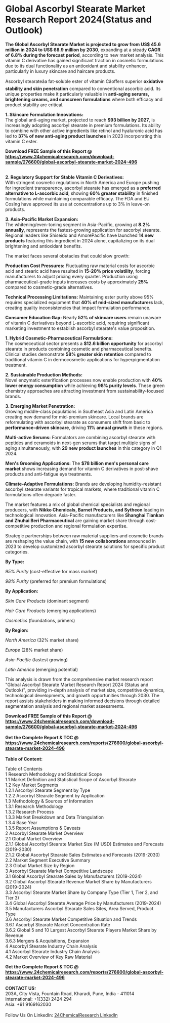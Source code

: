 <h1>Global Ascorbyl Stearate Market Research Report 2024(Status and Outlook)</h1><p><strong>The Global Ascorbyl Stearate Market is projected to grow from US$ 45.6 million in 2024 to US$ 68.9 million by 2030</strong>, expanding at a steady <strong>CAGR of 6.8% during the forecast period</strong>, according to new market analysis. This vitamin C derivative has gained significant traction in cosmetic formulations due to its dual functionality as an antioxidant and stability enhancer, particularly in luxury skincare and haircare products.</p><p>Ascorbyl stearateâa fat-soluble ester of vitamin Câoffers superior <strong>oxidative stability and skin penetration</strong> compared to conventional ascorbic acid. Its unique properties make it particularly valuable in <strong>anti-aging serums, brightening creams, and sunscreen formulations</strong> where both efficacy and product stability are critical.</p><p><strong>1. Skincare Formulation Innovations:</strong><br>
The global anti-aging market, projected to reach <strong>$93 billion by 2027</strong>, is increasingly adopting ascorbyl stearate in premium formulations. Its ability to combine with other active ingredients like retinol and hyaluronic acid has led to <strong>37% of new anti-aging product launches</strong> in 2023 incorporating this vitamin C ester.</p><div><b>Download FREE Sample of this Report @ 
            <a href="https://www.24chemicalresearch.com/download-sample/276600/global-ascorbyl-stearate-market-2024-496">
            https://www.24chemicalresearch.com/download-sample/276600/global-ascorbyl-stearate-market-2024-496</a></b></div><br><p><strong>2. Regulatory Support for Stable Vitamin C Derivatives:</strong><br>
With stringent cosmetic regulations in North America and Europe pushing for ingredient transparency, ascorbyl stearate has emerged as a <strong>preferred alternative to L-ascorbic acid</strong>, showing <strong>60% greater stability</strong> in finished formulations while maintaining comparable efficacy. The FDA and EU CosIng have approved its use at concentrations up to 3% in leave-on products.</p><p><strong>3. Asia-Pacific Market Expansion:</strong><br>
The whitening/even-toning segment in Asia-Pacific, growing at <strong>8.2% annually</strong>, represents the fastest-growing application for ascorbyl stearate. Regional leaders like Shiseido and AmorePacific have launched <strong>14 new products</strong> featuring this ingredient in 2024 alone, capitalizing on its dual brightening and antioxidant benefits.</p><p>The market faces several obstacles that could slow growth:</p><p><strong>Production Cost Pressures:</strong> Fluctuating raw material costs for ascorbic acid and stearic acid have resulted in <strong>15-20% price volatility</strong>, forcing manufacturers to adjust pricing every quarter. Production using pharmaceutical-grade inputs increases costs by approximately <strong>25%</strong> compared to cosmetic-grade alternatives.</p><p><strong>Technical Processing Limitations:</strong> Maintaining ester purity above 95% requires specialized equipment that <strong>40% of mid-sized manufacturers</strong> lack, creating quality inconsistencies that impact formulation performance.</p><p><strong>Consumer Education Gap:</strong> Nearly <strong>52% of skincare users</strong> remain unaware of vitamin C derivatives beyond L-ascorbic acid, requiring significant marketing investment to establish ascorbyl stearate's value proposition.</p><p><strong>1. Hybrid Cosmetic-Pharmaceutical Formulations:</strong><br>
The cosmeceutical sector presents a <strong>$12.6 billion opportunity</strong> for ascorbyl stearate in products combining cosmetic and pharmaceutical benefits. Clinical studies demonstrate <strong>58% greater skin retention</strong> compared to traditional vitamin C in dermocosmetic applications for hyperpigmentation treatment.</p><p><strong>2. Sustainable Production Methods:</strong><br>
Novel enzymatic esterification processes now enable production with <strong>40% lower energy consumption</strong> while achieving <strong>98% purity levels</strong>. These green chemistry approaches are attracting investment from sustainability-focused brands.</p><p><strong>3. Emerging Market Penetration:</strong><br>
Growing middle-class populations in Southeast Asia and Latin America creating new demand for mid-premium skincare. Local brands are reformulating with ascorbyl stearate as consumers shift from basic to <strong>performance-driven skincare</strong>, driving <strong>11% annual growth</strong> in these regions.</p><p><strong>Multi-active Serums:</strong> Formulators are combining ascorbyl stearate with peptides and ceramoids in next-gen serums that target multiple signs of aging simultaneously, with <strong>29 new product launches</strong> in this category in Q1 2024.</p><p><strong>Men's Grooming Applications:</strong> The <strong>$78 billion men's personal care market</strong> shows increasing demand for vitamin C derivatives in post-shave products and anti-fatigue eye treatments.</p><p><strong>Climate-Adaptive Formulations:</strong> Brands are developing humidity-resistant ascorbyl stearate variants for tropical markets, where traditional vitamin C formulations often degrade faster.</p><p>The market features a mix of global chemical specialists and regional producers, with <strong>Nikko Chemicals, Barnet Products, and Sytheon</strong> leading in technological innovation. Asia-Pacific manufacturers like <strong>Shanghai Tiankan and Zhuhai Beri Pharmaceutical</strong> are gaining market share through cost-competitive production and regional formulation expertise.</p><p>Strategic partnerships between raw material suppliers and cosmetic brands are reshaping the value chain, with <strong>15 new collaborations</strong> announced in 2023 to develop customized ascorbyl stearate solutions for specific product categories.</p><p><strong>By Type:</strong></p><p><em>95% Purity</em> (cost-effective for mass market)</p><p><em>98% Purity</em> (preferred for premium formulations)</p><p><strong>By Application:</strong></p><p><em>Skin Care Products</em> (dominant segment)</p><p><em>Hair Care Products</em> (emerging applications)</p><p><em>Cosmetics</em> (foundations, primers)</p><p><strong>By Region:</strong></p><p><em>North America</em> (32% market share)</p><p><em>Europe</em> (28% market share)</p><p><em>Asia-Pacific</em> (fastest growing)</p><p><em>Latin America</em> (emerging potential)</p><p>This analysis is drawn from the comprehensive market research report "Global Ascorbyl Stearate Market Research Report 2024 (Status and Outlook)", providing in-depth analysis of market size, competitive dynamics, technological developments, and growth opportunities through 2030. The report assists stakeholders in making informed decisions through detailed segmentation analysis and regional market assessments.</p><div><b>Download FREE Sample of this Report @ 
            <a href="https://www.24chemicalresearch.com/download-sample/276600/global-ascorbyl-stearate-market-2024-496">
            https://www.24chemicalresearch.com/download-sample/276600/global-ascorbyl-stearate-market-2024-496</a></b></div><br><div><b>Get the Complete Report & TOC @ 
            <a href="https://www.24chemicalresearch.com/reports/276600/global-ascorbyl-stearate-market-2024-496">
            https://www.24chemicalresearch.com/reports/276600/global-ascorbyl-stearate-market-2024-496</a></b></div><br>
            <b>Table of Content:</b><p>Table of Contents<br />
1 Research Methodology and Statistical Scope<br />
1.1 Market Definition and Statistical Scope of Ascorbyl Stearate<br />
1.2 Key Market Segments<br />
1.2.1 Ascorbyl Stearate Segment by Type<br />
1.2.2 Ascorbyl Stearate Segment by Application<br />
1.3 Methodology & Sources of Information<br />
1.3.1 Research Methodology<br />
1.3.2 Research Process<br />
1.3.3 Market Breakdown and Data Triangulation<br />
1.3.4 Base Year<br />
1.3.5 Report Assumptions & Caveats<br />
2 Ascorbyl Stearate Market Overview<br />
2.1 Global Market Overview<br />
2.1.1 Global Ascorbyl Stearate Market Size (M USD) Estimates and Forecasts (2019-2030)<br />
2.1.2 Global Ascorbyl Stearate Sales Estimates and Forecasts (2019-2030)<br />
2.2 Market Segment Executive Summary<br />
2.3 Global Market Size by Region<br />
3 Ascorbyl Stearate Market Competitive Landscape<br />
3.1 Global Ascorbyl Stearate Sales by Manufacturers (2019-2024)<br />
3.2 Global Ascorbyl Stearate Revenue Market Share by Manufacturers (2019-2024)<br />
3.3 Ascorbyl Stearate Market Share by Company Type (Tier 1, Tier 2, and Tier 3)<br />
3.4 Global Ascorbyl Stearate Average Price by Manufacturers (2019-2024)<br />
3.5 Manufacturers Ascorbyl Stearate Sales Sites, Area Served, Product Type<br />
3.6 Ascorbyl Stearate Market Competitive Situation and Trends<br />
3.6.1 Ascorbyl Stearate Market Concentration Rate<br />
3.6.2 Global 5 and 10 Largest Ascorbyl Stearate Players Market Share by Revenue<br />
3.6.3 Mergers & Acquisitions, Expansion<br />
4 Ascorbyl Stearate Industry Chain Analysis<br />
4.1 Ascorbyl Stearate Industry Chain Analysis<br />
4.2 Market Overview of Key Raw Material</p><div><b>Get the Complete Report & TOC @ 
            <a href="https://www.24chemicalresearch.com/reports/276600/global-ascorbyl-stearate-market-2024-496">
            https://www.24chemicalresearch.com/reports/276600/global-ascorbyl-stearate-market-2024-496</a></b></div><br><b>CONTACT US:</b><br>
            203A, City Vista, Fountain Road, Kharadi, Pune, India - 411014<br>
            International: +1(332) 2424 294<br>
            Asia: +91 9169162030 <br><br>
            Follow Us On LinkedIn: <a href="https://www.linkedin.com/company/24chemicalresearch/">24ChemicalResearch LinkedIn</a>